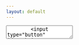 ```yaml
---
layout: default
---
```

<script>
    window.onload = function() {
        // var input = document.getElementById("gsc-i-id1").focus();
        var input = document.getElementById("long_url").focus();
    };
</script>
<!-- 'https://tinyurl.com/api-create.php?url='.'http://www.example.com/'); -->
<div class="o-grid">
    <form autocomplete="off">
        <textarea id="long_url" name="long_url" placeholder="Enter long url">
        <input type="button" id="submit" value="Scheme it!" onclick="UrlShorten()">
    </form>
</div>
<div class="o-grid">
    <script async src="https://cse.google.com/cse.js?cx=d423c88702dea9eb7"></script>
    <div class="gcse-search"></div>
</div>
<div id="surfit" class="tabContent">
    <iframe src="https://surfit.io/" class="surit-io" style="display: block"></iframe>
</div>